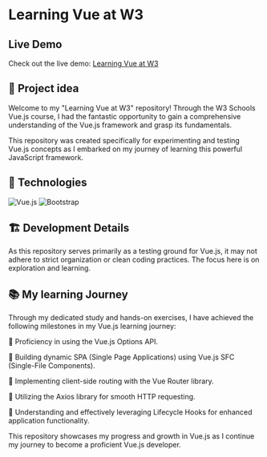 # Learning Vue at W3

## Live Demo

Check out the live demo: [Learning Vue at W3](https://vasconcelos-giovanni.github.io/learning-vue-w3/)

## 📌  Project idea

Welcome to my "Learning Vue at W3" repository! Through the W3 Schools Vue.js course, I had the fantastic opportunity to gain a comprehensive understanding of the Vue.js framework and grasp its fundamentals.

This repository was created specifically for experimenting and testing Vue.js concepts as I embarked on my journey of learning this powerful JavaScript framework.

## 🔧 Technologies

![Vue.js](https://img.shields.io/badge/vuejs-%2335495e.svg?style=for-the-badge&logo=vuedotjs&logoColor=%234FC08D)
![Bootstrap](https://img.shields.io/badge/bootstrap-%23563D7C.svg?style=for-the-badge&logo=bootstrap&logoColor=white)

## 🏗️ Development Details

As this repository serves primarily as a testing ground for Vue.js, it may not adhere to strict organization or clean coding practices. The focus here is on exploration and learning.

## 📚 My learning Journey

Through my dedicated study and hands-on exercises, I have achieved the following milestones in my Vue.js learning journey:

📌 Proficiency in using the Vue.js Options API.

📌 Building dynamic SPA (Single Page Applications) using Vue.js SFC (Single-File Components).

📌 Implementing client-side routing with the Vue Router library.

📌 Utilizing the Axios library for smooth HTTP requesting.

📌 Understanding and effectively leveraging Lifecycle Hooks for enhanced application functionality.

This repository showcases my progress and growth in Vue.js as I continue my journey to become a proficient Vue.js developer.
